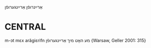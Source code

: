 אַרײַנרופֿן
אַרײַנגערופֿן


CENTRAL
========

m-ɔt mɛx arãgiɛrifn מע האָט מיך אַרײַנגערופֿן {Warsaw, Geller 2001: 315}
